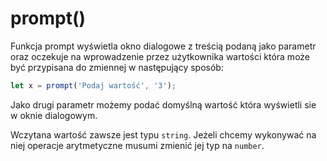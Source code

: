 # prompt()
Funkcja prompt wyświetla okno dialogowe z treścią podaną jako parametr oraz oczekuje na wprowadzenie przez użytkownika wartości która może być przypisana do zmiennej w następujący sposób:
```js
let x = prompt('Podaj wartość', '3');
```
Jako drugi parametr możemy podać domyślną wartość która wyświetli sie w oknie dialogowym.

Wczytana wartość zawsze jest typu `string`. Jeżeli chcemy wykonywać na niej operacje arytmetyczne musumi zmienić jej typ na `number`.